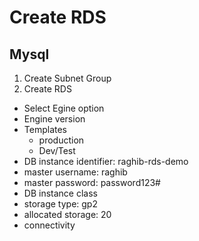 # Create RDS
## Mysql
1. Create Subnet Group
2. Create RDS
- Select Egine option
- Engine version
- Templates
    - production
    - Dev/Test
- DB instance identifier: raghib-rds-demo
- master username: raghib
- master password: password123#
- DB instance class
- storage type: gp2
- allocated storage: 20
- connectivity